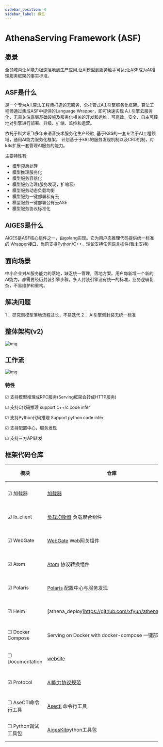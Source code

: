 ```yaml
---
sidebar_position: 0
sidebar_label: 概览
---
```

# AthenaServing Framework (ASF)

## 愿景
全领域内让AI能力极速落地到生产应用,让AI模型到服务触手可达;让ASF成为AI推理服务框架的事实标准。

## ASF是什么
是一个专为A.I.算法工程师打造的无服务、全托管式A.I.引擎服务化框架。算法工程师通过集成ASF中提供的Language Wrapper，即可快速实现 A.I.引擎云服务化，无需关注底层基础设施及服务化相关的开发和运维，可高效、安全、自主可控地对引擎进行部署、升级、扩缩、监控和运营。

依托于科大讯飞多年来语音技术服务化生产经验, 基于K8S的一套专注于AI工程领域，通用AI能力服务化框架。 计划基于于k8s的服务发现机制以及CRD机制，对k8s扩展一套管理AI服务的能力。


主要特性有:

* 模型预后处理
* 模型推理服务化
* 模型服务容器化
* 模型服务治理(服务发现，扩缩容)
* 模型服务动态负载均衡
* 模型服务一键部署私有云
* 模型服务一键部署公有云ASE
* 模型服务协议标准化

## AIGES是什么

AIGES是ASF核心组件之一，由golang实现。它为用户态推理代码提供统一标准的 Wrapper接口，当前支持Python/C++，理论支持任何语言插件(暂未支持)

## 面向场景
中小企业对AI服务能力的落地，缺乏统一管理，落地方案。用户每新增一个新的 AI能力，都需要经历封装引擎步骤。多人封装引擎没有统一的标准，业务逻辑复杂，不易维护和重构。

## 解决问题
1： 研究侧模型落地流程过长，不易迭代
2： AI引擎侧封装无统一标准

## 整体架构(v2)

<!-- ![Architechture](architechture2.png) -->

![img](https://raw.githubusercontent.com/xfyun/proposals/main/athenaloader/athena.png)


## 工作流

![img](https://github.com/xfyun/proposals/blob/main/athenaloader/usage.png?raw=true)

### 特性

&#9745; 支持模型推理成RPC服务(Serving框架会转成HTTP服务)

&#9745; 支持C代码推理 support c++/c code infer

&#9745; 支持Python代码推理 Support python code infer

&#9745; 支持配置中心，服务发现

&#9745; 支持三方API转发


## 框架代码仓库

| 模块 |仓库 |状态 |
|-----|-----|-----|
|&#9745; 加载器| [加载器](https://github.com/xfyun/aiges)|已开源|
|&#9745; lb_client|[负载均衡器](https://github.com/xfyun/lb_client) 负载聚合组件|已开源|
|&#9745; WebGate|[WebGate](https://github.com/xfyun/webgate) Web网关组件|已开源|
|&#9745; Atom|[Atom](https://github.com/xfyun/atoms) 协议转换组件|已开源|
|&#9745; Polaris|[Polaris](https://github.com/xfyun/polaris) 配置中心与服务发现|已开源|
|&#9745; Helm|[athena_deploy]https://github.com/xfyun/athena_deploy |已开源|
|&#9744; Docker Compose| Serving on Docker with docker-compose 一键部署|待支持|
|&#9744; Documentation|[website](https://github.com/xfyun/test.github.io)|进行中|
|&#9745; Protocol | [AI能力协议规范](https://github.com/xfyun/ase_protocol)|已开源|
|&#9744; AseCTl命令行工具| [Asectl](#Asectl) 命令行工具|待开源|
|&#9744; Python调试工具包| [AigesKit](https://github.com/xfyun/aiges_python)python工具包|进行中|


